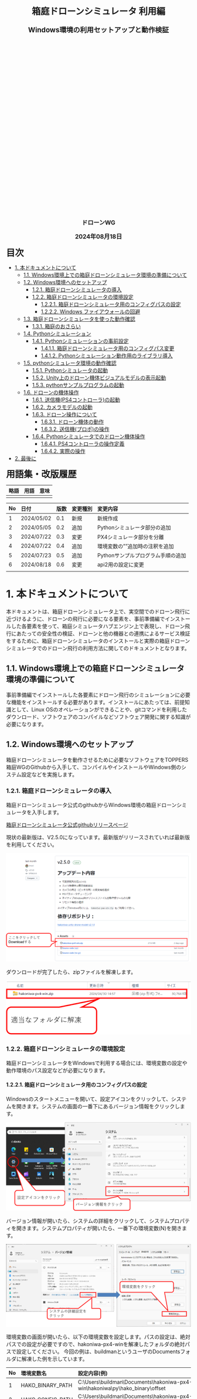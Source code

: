 <div class="box-title">
    <p>
    <div style="font-size:18pt;font-weight:bold;text-align:center;margin-top:150px"><span class="title">箱庭ドローンシミュレータ 利用編</span></div>
    </p>
    <p>
    <div style="font-size:14pt;font-weight:bold;text-align:center;margin-top:20px"><span class="sub-title">Windows環境の利用セットアップと動作検証</span></div>
    </p>
    <p>
    <div style="font-size:12pt;font-weight:bold;text-align:center;margin-top:500px"><span class="author">ドローンWG</span></div>
    </p>
    <p>
    <div style="font-size:12pt;font-weight:bold;text-align:center;margin-top:10px"><span class="date">2024年08月18日</span></div>
    </p>
</div>

<!-- 改ページ -->
<div style="page-break-before:always"></div>

<div style="font-size:18pt;font-weight:bold;text-align:left;"><span class="contents">目次</span></div>
<!-- TOC -->

- [1. 本ドキュメントについて](#1-本ドキュメントについて)
  - [1.1. Windows環境上での箱庭ドローンシミュレータ環境の準備について](#11-windows環境上での箱庭ドローンシミュレータ環境の準備について)
  - [1.2. Windows環境へのセットアップ](#12-windows環境へのセットアップ)
    - [1.2.1. 箱庭ドローンシミュレータの導入](#121-箱庭ドローンシミュレータの導入)
    - [1.2.2. 箱庭ドローンシミュレータの環境設定](#122-箱庭ドローンシミュレータの環境設定)
      - [1.2.2.1. 箱庭ドローンシミュレータ用のコンフィグパスの設定](#1221-箱庭ドローンシミュレータ用のコンフィグパスの設定)
      - [1.2.2.2. Windows ファイアウォールの回避](#1222-windows-ファイアウォールの回避)
  - [1.3. 箱庭ドローンシミュレータを使った動作確認](#13-箱庭ドローンシミュレータを使った動作確認)
    - [1.3.1. 箱庭のおさらい](#131-箱庭のおさらい)
  - [1.4. Pythonシミュレーション](#14-pythonシミュレーション)
    - [1.4.1. Pythonシミュレーションの事前設定](#141-pythonシミュレーションの事前設定)
      - [1.4.1.1. 箱庭ドローンシミュレータ用のコンフィグパス変更](#1411-箱庭ドローンシミュレータ用のコンフィグパス変更)
      - [1.4.1.2. Pythonシミュレーション動作用のライブラリ導入](#1412-pythonシミュレーション動作用のライブラリ導入)
  - [1.5. pythonシミュレータ環境の動作確認](#15-pythonシミュレータ環境の動作確認)
    - [1.5.1. Pythonシミュレータの起動](#151-pythonシミュレータの起動)
    - [1.5.2. Unity上のドローン機体ビジュアルモデルの表示起動](#152-unity上のドローン機体ビジュアルモデルの表示起動)
    - [1.5.3. pythonサンプルプログラムの起動](#153-pythonサンプルプログラムの起動)
  - [1.6. ドローンの機体操作](#16-ドローンの機体操作)
    - [1.6.1. 送信機(PS4コントローラ)の起動](#161-送信機ps4コントローラの起動)
    - [1.6.2. カメラモデルの起動](#162-カメラモデルの起動)
    - [1.6.3. ドローン操作について](#163-ドローン操作について)
      - [1.6.3.1. ドローン機体の動作](#1631-ドローン機体の動作)
      - [1.6.3.2. 送信機(プロポ)の操作](#1632-送信機プロポの操作)
    - [1.6.4. Pythonシミュレータでのドローン機体操作](#164-pythonシミュレータでのドローン機体操作)
      - [1.6.4.1. PS4コントローラの操作定義](#1641-ps4コントローラの操作定義)
      - [1.6.4.2. 実際の操作](#1642-実際の操作)
- [2. 最後に](#2-最後に)

<!-- /TOC -->
<!-- 改ページ -->
<div style="page-break-before:always"></div>


<div style="font-size:18pt;font-weight:bold;text-align:left;"><span class="contents">用語集・改版履歴</span></div>


|略語|用語|意味|
|:---|:---|:---|
||||


|No|日付|版数|変更種別|変更内容|
|:---|:---|:---|:---|:---|
|1|2024/05/02|0.1|新規|新規作成|
|2|2024/05/05|0.2|追加|Pythonシミュレータ部分の追加|
|3|2024/07/22|0.3|変更|PX4シミュレータ部分を分離|
|4|2024/07/22|0.4|追加|環境変数の””追加時の注釈を追加|
|5|2024/07/23|0.5|追加|Pythonサンプルプログラム手順の追加|
|6|2024/08/18|0.6|変更|api2用の設定に変更|
||||||

<!-- 改ページ -->
<div style="page-break-before:always"></div>

# 1. 本ドキュメントについて

本ドキュメントは、箱庭ドローンシミュレータ上で、実空間でのドローン飛行に近づけるように、ドローンの飛行に必要になる要素を、事前準備編でインストールした各要素を使って、箱庭シミュレータハブエンジン上で表現し、ドローン飛行にあたっての安全性の検証、ドローンと他の機器との連携によるサービス検証をするために、箱庭ドローンシミュレータのインストールと実際の箱庭ドローンシミュレータでのドローン飛行の利用方法に関してのドキュメントとなります。

## 1.1. Windows環境上での箱庭ドローンシミュレータ環境の準備について

事前準備編でインストールした各要素にドローン飛行のシミュレーションに必要な機能をインストールする必要があります。インストールにあたっては、前提知識として、Linux OSのオペレーションができることや、gitコマンドを利用したダウンロード、ソフトウェアのコンパイルなどソフトウェア開発に関する知識が必要になります。

## 1.2. Windows環境へのセットアップ

箱庭ドローンシミュレータを動作させるために必要なソフトウェアをTOPPERS 箱庭WGのGithubから入手して、コンパイルやインストールやWindows側のシステム設定などを実施します。

### 1.2.1. 箱庭ドローンシミュレータの導入

箱庭ドローンシミュレータ公式のgithubからWindows環境の箱庭ドローンシミュレータを入手します。

[箱庭ドローンシミュレータ公式githubリリースページ](https://github.com/toppers/hakoniwa-px4sim/releases)

現状の最新版は、V2.5.0になっています。最新版がリリースされていれば最新版を利用してください。

![箱庭ドローンシミュレータWindows版1](./hakowin/hakowin11.png)

ダウンロードが完了したら、zipファイルを解凍します。

![箱庭ドローンシミュレータWindows版2](./hakowin/hakowin12.png)

### 1.2.2. 箱庭ドローンシミュレータの環境設定

箱庭ドローンシミュレータをWindowsで利用する場合には、環境変数の設定や動作環境のパス設定などが必要になります。

#### 1.2.2.1. 箱庭ドローンシミュレータ用のコンフィグパスの設定

Windowsのスタートメニューを開いて、設定アイコンをクリックして、システムを開きます。システムの画面の一番下にあるバージョン情報をクリックします。

![箱庭ドローンシミュレータWindows版3](./hakowin/hakowin13.png)

バージョン情報が開いたら、システムの詳細をクリックして、システムプロパティを開きます。システムプロパティが開いたら、一番下の環境変数(N)を開きます。

![箱庭ドローンシミュレータWindows版4](./hakowin/hakowin14.png)

環境変数の画面が開いたら、以下の環境変数を設定します。パスの設定は、絶対パスでの設定が必要ですので、hakoniwa-px4-winを解凍したフォルダの絶対パスで設定してください。
今回の例は、buildmanというユーザのDocumentsフォルダに解凍した例を示しています。

|No|環境変数名|設定内容(例)|
|:---|:---|:---|
|1|HAKO_BINARY_PATH|C:\Users\buildman\Documents\hakoniwa-px4-win\hakoniwa\py\hako_binary\offset|
|2|HAKO_CONFIG_PATH|C:\Users\buildman\Documents\hakoniwa-px4-win\hakoniwa\config_api2\cpp_core_config.json|
|3|PYTHONPATH|C:\Users\buildman\Documents\hakoniwa-px4-win\hakoniwa\py|

![箱庭ドローンシミュレータWindows版5](./hakowin/hakowin15.png)

※注：環境変数の設定時に、上記の部分からコピー＆ペーストすると、””が追加される可能性があるので、””は削除して設定してください。


PYTHONPATHは、既に設定されている場合には、箱庭ドローンシミュレータ用のpythonパスを追加するようにしてください。

#### 1.2.2.2. Windows ファイアウォールの回避

箱庭ドローンシミュレータは、各要素間で通信を行います。通信部分がWindowsのファイアウォール機能によって通信できない場合がある場合があるので、事前にファイアウォールの許可設定をしておくようにしましょう。

Windowsセキュリティを開いて、ファイアウォールとネットワーク保護をクリックします。クリックすると許可されたアプリの画面が開くので、hako-px4sim.exeが登録されているかを確認します。登録されていて、プライベート/パブリックのチェックボックスがONになっていれば問題ありません。
hako-px4sim.exeが登録されていない or プライベート/パブリックのチェックボックスがOFFになっている場合には、hako-px4sim.exeを登録してから、プライベート/パブリックのチェックボックスがONにする or プライベート/パブリックのチェックボックスがONにします。

![箱庭ドローンシミュレータWindows版6](./hakowin/hakowin16.png)

## 1.3. 箱庭ドローンシミュレータを使った動作確認

ここまでの手順で、箱庭ドローンシミュレータを利用した各要素を使ったドローンシミュレータを動作させるための準備が整いました。ここからは、箱庭ドローンシミュレータを使った動作を確認していきたいと思います。

箱庭ドローンシミュレータでは、以下の2つのパターンの動作確認ができます。

|No|シミュレータ名|内容|
|:---|:---|:---|
|1|PX4シミュレーション|実際のフライトコントローラのPX4とQGC(地上での機体制御)を組み合わせたUnity上でのドローン飛行のシミュレーション|
|2|Pythonシミュレーション|Pythonで作成したドローンパーツを組み合わせて、PS4(Play Station4)のコントローラなどでの飛行シミュレーション|

本マニュアルでは、2のPythonシミュレータを確認できる手順を取り扱います。

### 1.3.1. 箱庭のおさらい

ここで箱庭のおさらいをしておきたいと思います。箱庭は、箱庭そのものがシミュレータというより、各要素を連携させながら動作させるためのシミュレータハブエンジンです。イメージとしては、スイッチングハブ(もうちょっと頭が良いですが…)で、PC同士をを通信させることができるように、プロトコル(各要素同士が会話する言葉)が合っていれば、各要素毎を繋ぎ合わせて、連携できる仕組みだと思ってください。

![箱庭シミュレータのイメージ](./hakowin/hakoniwa.png)


## 1.4. Pythonシミュレーション

ここからは、手軽に箱庭ドローンシミュレータ上でドローンを飛ばすために、Pythonプログラムで作ったドローンパーツを組み合わせたシミュレーション環境を解説します。

|No|要素名|内容|
|:---|:---|:---|
|1|Python環境|Unity上で手軽にドローンパーツを組み合わせて作るドローンモデル環境|
|2|RAM Disk|箱庭と各要素間でのデータ連携するためのメモリ|
|3|Unity環境|箱庭と各要素が連携した時のドローンの飛行状態を表示|
|4|箱庭ドローンシミュレータ|各要素間を連携動作させながら、各要素間のスケジューリングを制御|

![Pythonシミュレータ動作イメージ](./hakowin/hakowin21.png)

### 1.4.1. Pythonシミュレーションの事前設定

PX4シミュレーションでのコンフィグファイルをPythonシミレーション用のコンフィグファイルに変更とPythonシミュレーション動作に必要なライブラリを導入する必要があります。


#### 1.4.1.1. 箱庭ドローンシミュレータ用のコンフィグパス変更

箱庭ドローンシミュレータ用のコンフィグパスの設定の手順に従って、コンフィグファイルのパスを変更します。

|No|環境変数名|設定内容(例)|
|:---|:---|:---|
|1|HAKO_CONFIG_PATH|C:\Users\buildman\Documents\hakoniwa-px4-win\hakoniwa\config_api2\cpp_core_config.json|

![環境変数画面1](./hakowin/hakowin221.png)

※注：環境変数の設定時に、上記の部分からコピー＆ペーストすると、””が追加される可能性があるので、””は削除して設定してください。


#### 1.4.1.2. Pythonシミュレーション動作用のライブラリ導入

Windowsスタートメニューから、Powershellを管理者モードで起動します。

![Powershell起動](./hakowin/hakowin23.png)

Powershellが起動したら、pipコマンドで以下のライブラリを導入します。

```powershell
PS C:\Windows\System32> pip install pygame
PS C:\Windows\System32> pip install numpy
PS C:\Windows\System32> pip install opencv-python
```


## 1.5. pythonシミュレータ環境の動作確認

### 1.5.1. Pythonシミュレータの起動

Pythonシミュレータを起動します。Pythonシミュレータは、Windows上で動作させるためのバッチファイルが用意されていますので、バッチファイルで起動します。hakoniwa-px4-win内の以下のパスにエクスプローラで移動して、run-api2.batをダブルクリックして起動します。

```txt
Python：\hakoniwa-px4-win\hakoniwa\bin
```

![Pythonシミュレータ起動](./hakowin/hakowin241.png)

正常に起動できるとコマンドプロンプトが表示されます。

### 1.5.2. Unity上のドローン機体ビジュアルモデルの表示起動

Unity上で動作させるドローン機体モデルを起動します。hakoniwa-px4-win内の以下のパスにエクスプローラで移動して、model.exeをダブルクリックして起動します。

```txt
ドローン機体モデルの場所：\hakoniwa-px4-win\hakoniwa\DroneAppWin
```


![ドローン機体モデル起動1](./hakowin/hakowin25.png)


起動するとUnityのドローン機体モデルが表示されます。表示されたら、左上のSTARTボタンをクリックして待機させます。

![ドローン機体モデル起動2](./hakowin/hakowin26.png)


### 1.5.3. pythonサンプルプログラムの起動

Pythonシミュレータ環境の動作確認のため、Pythonシミュレータのサンプルプログラムで動作確認します。run-sample.batをダブルクリックして起動します。

```txt
サンプルプログラムの場所：\hakoniwa-px4-win\hakoniwa\apps
```

![Pythonプログラム起動](./hakowin/hakowin261.png)


正常に起動できるとUnity上のドローン機体がホバリングします。

![ドローン機体モデル起動3](./hakowin/hakowin262.png)


## 1.6. ドローンの機体操作

ここからは、実際にコントローラを使って、箱庭ドローンシミュレータ上で、ドローンの機体操作をする手順を行います。

1.5.1～1.5.2項の手順を実施したのちに、以下の手順を実施してください。

### 1.6.1. 送信機(PS4コントローラ)の起動

PS4用のコントローラをPCにUSBで接続します。USB接続ができたら、hakoniwa-px4-win内の以下のパスにエクスプローラで移動して、run-rc.batをダブルクリックして起動します。

```txt
コントローラ起動の場所：\hakoniwa-px4-win\hakoniwa\apps
```

![コントローラの起動](./hakowin/hakowin27.png)

正常に起動できるとコマンドプロンプトが表示されます。


### 1.6.2. カメラモデルの起動

Unity上のドローン機体モデルにあるカメラモデルを起動します。hakoniwa-px4-win内の以下のパスにエクスプローラで移動して、run-camera.batをダブルクリックして起動します。

```txt
カメラモデルの場所：\hakoniwa-px4-win\hakoniwa\apps
```

![カメラモデルの起動](./hakowin/hakowin28.png)

正常に起動できるとコマンドプロンプトが表示されます。

### 1.6.3. ドローン操作について

ここでは、実際のドローンの機体動作や、送信機の操作方法を解説します。

#### 1.6.3.1. ドローン機体の動作

ドローンの機体の動作は、以下のような定義になっています。

|No|用語|内容|
|:---|:---|:---|
|1|スロットル|ドローン機体の上昇と下降操作|
|2|ロール(エルロン)|ドローン機体の左右移動操作|
|3|ピッチ(エレベータ)|ドローン機体の前進と後進操作|
|4|ヨー(ラダー)|ドローン機体の左右旋回操作|

![ドローン機体の移動動作](./drone/drone1.png)

#### 1.6.3.2. 送信機(プロポ)の操作

ドローンの機体操作は、送信機(プロポ)と言われるラジコンで使われる機器で操作をします。送信機には、モード定義があり、ドローン機体の動作に合わせた操作を送信機上のスティックで操作します。

![送信機の操作モード](./drone/drone2.png)

Pythonシミュレータでは、送信機の操作モードをモード2として取り扱う定義となっています。

### 1.6.4. Pythonシミュレータでのドローン機体操作

Pythonシミュレータでは、PS4コントローラを使って、ドローンの飛行を操作することができます。また、Pythonシミュレータに配置されている荷物の搬送や、ドローン搭載されているカメラでの撮影ができるようになっています。

![Pythonシミュレータでの操作イメージ](./hakowin/hakowin29.png)


#### 1.6.4.1. PS4コントローラの操作定義

Pythonシミュレータでは、ドローンの機体をPS4コントローラで操作します。PS4コントローラの操作方法は、以下のような定義になっています。

|No|PS4コントローラ|内容|備考|
|:---|:---|:---|:---|
|1|左側Joy Stick|スロットルとヨーの操作をします||
|2|右側Joy Stick|ピッチとロールの操作をします||
|3|×ボタン|アーム/ディスアームをします|アームはプロペラ回転開始/ディスアームはプロペラ回転停止のこと|
|4|□ボタン|カメラを使った撮影を操作します||
|5|○ボタン|Pythonシミュレータ上に配置されている荷物のピックアップ/ドロップオフを操作します|

![PS4コントローラを使ったドローン操作](./hakowin/hakowin210.png)

#### 1.6.4.2. 実際の操作

PS4コントローラを使って実際に操作してみましょう。まず、×ボタンを押して、プロペラを回転させて、左側のJoy Stickを上下に操作することで、上昇/下降ができ、左右に操作することで左右旋回を操作できます。右側のJoy Stickを上下に操作することで、前進/後進ができ、左右させることで左右に移動を操作できます。

実際にPythonシミュレータに配置されている荷物の搬送や、カメラを使った撮影などを行ってみましょう。

![Pythonシミュレータを使ったドローン荷物搬送例](./hakowin/hakowin211_1.png)

# 2. 最後に

箱庭ドローンシミュレータを使ったPythonシミュレータに関しての解説を行いました。箱庭シミュレータの機能を拡張することで、ドローンを利用したさまざまなユースケースをシミュレータ上で検証することができます。ドローンの産業用途での利活用にあたっては、安全性が重視されます。また、ドローンを使うことで、自動車で実現できなかったサービスも実現可能です。ドローンの利活用のユースケースを想定して、箱庭ドローンシミュレータの利活用を検討してみてください。